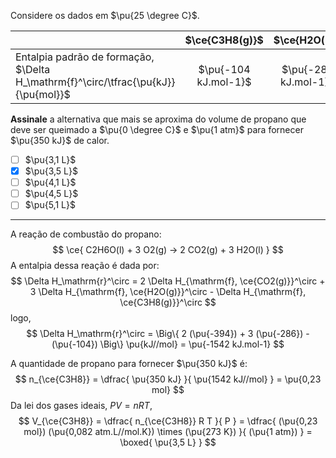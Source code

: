 Considere os dados em $\pu{25 \degree C}$.

|                                                                                    |    $\ce{C3H8(g)}$    |    $\ce{H2O(l)}$     |    $\ce{CO2(g)}$     |
| :--------------------------------------------------------------------------------- | :------------------: | :------------------: | :------------------: |
| Entalpia padrão de formação, $\Delta H_\mathrm{f}^\circ/\tfrac{\pu{kJ}}{\pu{mol}}$ | $\pu{-104 kJ.mol-1}$ | $\pu{-286 kJ.mol-1}$ | $\pu{-394 kJ.mol-1}$ |

**Assinale** a alternativa que mais se aproxima do volume de propano que deve ser queimado a $\pu{0 \degree C}$ e $\pu{1 atm}$ para fornecer $\pu{350 kJ}$ de calor.

- [ ] $\pu{3,1 L}$
- [x] $\pu{3,5 L}$
- [ ] $\pu{4,1 L}$
- [ ] $\pu{4,5 L}$
- [ ] $\pu{5,1 L}$

---

A reação de combustão do propano:
$$
    \ce{ C2H6O(l) + 3 O2(g) -> 2 CO2(g) + 3 H2O(l) }
$$
A entalpia dessa reação é dada por:
$$
    \Delta H_\mathrm{r}^\circ 
        = 2 \Delta H_{\mathrm{f}, \ce{CO2(g)}}^\circ
        + 3 \Delta H_{\mathrm{f}, \ce{H2O(g)}}^\circ
        - \Delta H_{\mathrm{f}, \ce{C3H8(g)}}^\circ
$$
logo,
$$
    \Delta H_\mathrm{r}^\circ 
        = \Big\{ 2 (\pu{-394}) + 3 (\pu{-286}) - (\pu{-104}) \Big\} \pu{kJ//mol}
        = \pu{-1542 kJ.mol-1}
$$

A quantidade de propano para fornecer $\pu{350 kJ}$ é:
$$
    n_{\ce{C3H8}} = \dfrac{ \pu{350 kJ} }{ \pu{1542 kJ//mol} } = \pu{0,23 mol}
$$
Da lei dos gases ideais, $PV = nRT$,
$$
    V_{\ce{C3H8}} = \dfrac{ n_{\ce{C3H8}} R T }{ P }
        = \dfrac{ (\pu{0,23 mol}) (\pu{0,082 atm.L//mol.K}) \times (\pu{273 K}) }{ (\pu{1 atm}) } = \boxed{ \pu{3,5 L} }
$$